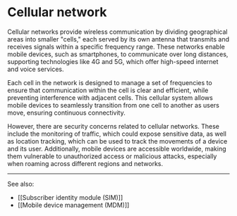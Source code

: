 
# Cellular network

Cellular networks provide wireless communication by dividing geographical areas into smaller "cells," each served by its own antenna that transmits and receives signals within a specific frequency range. These networks enable mobile devices, such as smartphones, to communicate over long distances, supporting technologies like 4G and 5G, which offer high-speed internet and voice services.

Each cell in the network is designed to manage a set of frequencies to ensure that communication within the cell is clear and efficient, while preventing interference with adjacent cells. This cellular system allows mobile devices to seamlessly transition from one cell to another as users move, ensuring continuous connectivity.

However, there are security concerns related to cellular networks. These include the monitoring of traffic, which could expose sensitive data, as well as location tracking, which can be used to track the movements of a device and its user. Additionally, mobile devices are accessible worldwide, making them vulnerable to unauthorized access or malicious attacks, especially when roaming across different regions and networks.

---

See also:

- [[Subscriber identity module (SIM)]]
- [[Mobile device management (MDM)]]